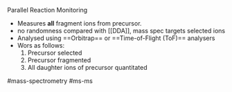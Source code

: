 Parallel Reaction Monitoring

- Measures **all** fragment ions from precursor.
- no randomness compared with [[DDA]], mass spec targets selected ions
- Analysed using ==Orbitrap== or ==Time-of-Flight (ToF)== analysers
- Wors as follows:
	1.  Precursor selected
	2. Precursor fragmented
	3. All daughter ions of precursor quantitated


#mass-spectrometry #ms-ms 